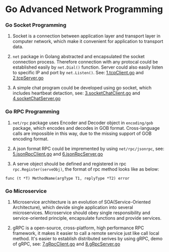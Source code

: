 # Go Advanced Network Programming

### Go Socket Programming

1. Socket is a connection between application layer and transport layer in computer network, which make it convenient for application to transport data.

2. `net` package in Golang abstracted and encapsulated the socket connection process. Therefore connection with any protocal could be established easily by `net.Dial()` function. Server could also easily listen to specific IP and port by `net.Listen()`. See: [1.tcpClient.go](https://github.com/HoffmanZheng/Golang-Demo/blob/master/Go_Web_in_Action/chapter_5_socket_rpc/1.tcpClient.go) and [2.tcpServer.go](https://github.com/HoffmanZheng/Golang-Demo/blob/master/Go_Web_in_Action/chapter_5_socket_rpc/2.tcpServer.go)

3. A simple chat program could be developed using go socket, which includes heartbeat detaction, see: [3.socketChatClient.go](https://github.com/HoffmanZheng/Golang-Demo/blob/master/Go_Web_in_Action/chapter_5_socket_rpc/3.socketChatClient.go) and [4.socketChatServer.go](https://github.com/HoffmanZheng/Golang-Demo/blob/master/Go_Web_in_Action/chapter_5_socket_rpc/4.socketChatServer.go)

### Go RPC Programming

1. `net/rpc` package uses Encoder and Decoder object in `encoding/gob` package, which encodes and decodes in GOB format. Cross-language calls are impossible in this way, due to the missing support of GOB encoding format.

2. A json format RPC could be impremented by using `net/rpc/jsonrpc`, see: [5.jsonRpcClient.go](https://github.com/HoffmanZheng/Golang-Demo/blob/master/Go_Web_in_Action/chapter_5_socket_rpc/5.jsonRpcClient.go) and [6.jsonRpcServer.go](https://github.com/HoffmanZheng/Golang-Demo/blob/master/Go_Web_in_Action/chapter_5_socket_rpc/6.jsonRpcServer.go)

3. A serve object should be defined and registered in rpc `rpc.Register(serveObj)`, the format of rpc method looks like as below:
```golang
func (t *T) MethodName(argType T1, replyType *T2) error
```

### Go Microservice

1. Microservice architecture is an evolution of SOA(Service-Oriented Architecture), which devide single application into several microservices. Microservice should obey single responsibility and service-oriented principle, encapsulate functions and provide services.

2. gRPC is a open-source, cross-platform, high performance RPC framework, it makes it easier to call a remote service just like call local method. It's easier to establish distributed serives by using gRPC, demo of gRPC, see: [7.gRpcClient.go](https://github.com/HoffmanZheng/Golang-Demo/blob/master/Go_Web_in_Action/chapter_5_socket_rpc/7.gRpcClient.go) and [8.gRpcServer.go](https://github.com/HoffmanZheng/Golang-Demo/blob/master/Go_Web_in_Action/chapter_5_socket_rpc/8.gRpcServer.go)